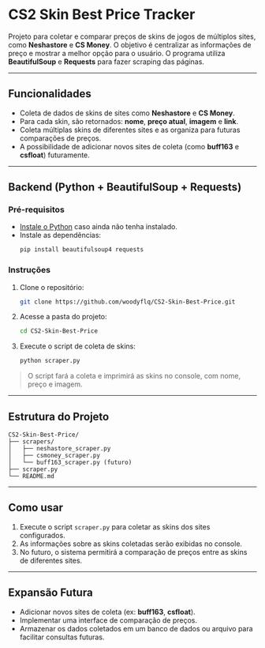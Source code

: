 
# CS2 Skin Best Price Tracker

Projeto para coletar e comparar preços de skins de jogos de múltiplos sites, como **Neshastore** e **CS Money**. O objetivo é centralizar as informações de preço e mostrar a melhor opção para o usuário. O programa utiliza **BeautifulSoup** e **Requests** para fazer scraping das páginas.

---

## Funcionalidades

- Coleta de dados de skins de sites como **Neshastore** e **CS Money**.
- Para cada skin, são retornados: **nome**, **preço atual**, **imagem** e **link**.
- Coleta múltiplas skins de diferentes sites e as organiza para futuras comparações de preços.
- A possibilidade de adicionar novos sites de coleta (como **buff163** e **csfloat**) futuramente.

---

## Backend (Python + BeautifulSoup + Requests)

### Pré-requisitos

- [Instale o Python](https://www.python.org/downloads/) caso ainda não tenha instalado.
- Instale as dependências:
  ```bash
  pip install beautifulsoup4 requests
  ```

### Instruções

1. Clone o repositório:
   ```bash
   git clone https://github.com/woodyflq/CS2-Skin-Best-Price.git
   ```

2. Acesse a pasta do projeto:
   ```bash
   cd CS2-Skin-Best-Price
   ```

3. Execute o script de coleta de skins:
   ```bash
   python scraper.py
   ```

> O script fará a coleta e imprimirá as skins no console, com nome, preço e imagem.

---

## Estrutura do Projeto

```
CS2-Skin-Best-Price/
├── scrapers/
│   ├── neshastore_scraper.py
│   ├── csmoney_scraper.py
│   └── buff163_scraper.py (futuro)
├── scraper.py
└── README.md
```

---

## Como usar

1. Execute o script `scraper.py` para coletar as skins dos sites configurados.
2. As informações sobre as skins coletadas serão exibidas no console.
3. No futuro, o sistema permitirá a comparação de preços entre as skins de diferentes sites.

---

## Expansão Futura

- Adicionar novos sites de coleta (ex: **buff163**, **csfloat**).
- Implementar uma interface de comparação de preços.
- Armazenar os dados coletados em um banco de dados ou arquivo para facilitar consultas futuras.
